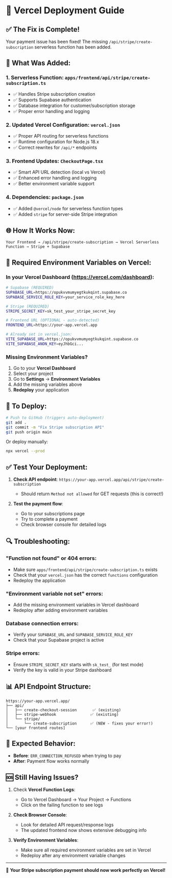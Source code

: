 # 🚀 Vercel Deployment Guide

## ✅ **The Fix is Complete!**

Your payment issue has been fixed! The missing `/api/stripe/create-subscription` serverless function has been added.

## 📁 **What Was Added:**

### 1. **Serverless Function**: `apps/frontend/api/stripe/create-subscription.ts`
- ✅ Handles Stripe subscription creation
- ✅ Supports Supabase authentication
- ✅ Database integration for customer/subscription storage
- ✅ Proper error handling and logging

### 2. **Updated Vercel Configuration**: `vercel.json`
- ✅ Proper API routing for serverless functions
- ✅ Runtime configuration for Node.js 18.x
- ✅ Correct rewrites for `/api/*` endpoints

### 3. **Frontend Updates**: `CheckoutPage.tsx`
- ✅ Smart API URL detection (local vs Vercel)
- ✅ Enhanced error handling and logging
- ✅ Better environment variable support

### 4. **Dependencies**: `package.json`
- ✅ Added `@vercel/node` for serverless function types
- ✅ Added `stripe` for server-side Stripe integration

## 🌐 **How It Works Now:**

```
Your Frontend → /api/stripe/create-subscription → Vercel Serverless Function → Stripe + Supabase
```

## 🔧 **Required Environment Variables on Vercel:**

### **In your Vercel Dashboard** (https://vercel.com/dashboard):

```bash
# Supabase (REQUIRED)
SUPABASE_URL=https://opukvvmumyegtkukqint.supabase.co
SUPABASE_SERVICE_ROLE_KEY=your_service_role_key_here

# Stripe (REQUIRED)
STRIPE_SECRET_KEY=sk_test_your_stripe_secret_key

# Frontend URL (OPTIONAL - auto-detected)
FRONTEND_URL=https://your-app.vercel.app

# Already set in vercel.json:
VITE_SUPABASE_URL=https://opukvvmumyegtkukqint.supabase.co
VITE_SUPABASE_ANON_KEY=eyJhbGci...
```

### **Missing Environment Variables?**
1. Go to your **Vercel Dashboard**
2. Select your project
3. Go to **Settings** → **Environment Variables**
4. Add the missing variables above
5. **Redeploy** your application

## 🚀 **To Deploy:**

```bash
# Push to GitHub (triggers auto-deployment)
git add .
git commit -m "Fix Stripe subscription API"
git push origin main
```

Or deploy manually:
```bash
npx vercel --prod
```

## ✅ **Test Your Deployment:**

1. **Check API endpoint**: `https://your-app.vercel.app/api/stripe/create-subscription`
   - Should return `Method not allowed` for GET requests (this is correct!)

2. **Test the payment flow**: 
   - Go to your subscriptions page
   - Try to complete a payment
   - Check browser console for detailed logs

## 🔍 **Troubleshooting:**

### **"Function not found" or 404 errors:**
- Make sure `apps/frontend/api/stripe/create-subscription.ts` exists
- Check that your `vercel.json` has the correct `functions` configuration
- Redeploy the application

### **"Environment variable not set" errors:**
- Add the missing environment variables in Vercel dashboard
- Redeploy after adding environment variables

### **Database connection errors:**
- Verify your `SUPABASE_URL` and `SUPABASE_SERVICE_ROLE_KEY`
- Check that your Supabase project is active

### **Stripe errors:**
- Ensure `STRIPE_SECRET_KEY` starts with `sk_test_` (for test mode)
- Verify the key is valid in your Stripe dashboard

## 📊 **API Endpoint Structure:**

```
https://your-app.vercel.app/
├── api/
│   ├── create-checkout-session       ✅ (existing)
│   ├── stripe-webhook               ✅ (existing) 
│   └── stripe/
│       └── create-subscription      ✅ (NEW - fixes your error!)
└── [your frontend routes]
```

## 🎯 **Expected Behavior:**

- **Before**: `ERR_CONNECTION_REFUSED` when trying to pay
- **After**: Payment flow works normally

## 🆘 **Still Having Issues?**

1. Check **Vercel Function Logs**:
   - Go to Vercel Dashboard → Your Project → Functions
   - Click on the failing function to see logs

2. **Check Browser Console**:
   - Look for detailed API request/response logs
   - The updated frontend now shows extensive debugging info

3. **Verify Environment Variables**:
   - Make sure all required environment variables are set in Vercel
   - Redeploy after any environment variable changes

---

🎉 **Your Stripe subscription payment should now work perfectly on Vercel!**
